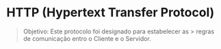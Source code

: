 # HTTP (Hypertext Transfer Protocol)

> Objetivo: Este protocolo foi designado para estabelecer as > regras de comunicação entro o Cliente e o Servidor.


